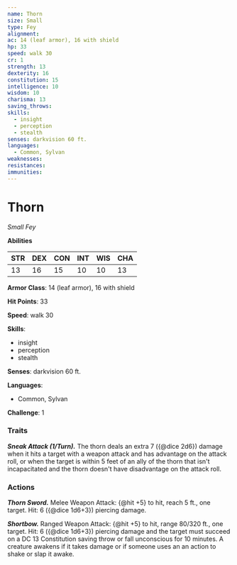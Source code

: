 ```yaml
---
name: Thorn
size: Small
type: Fey
alignment: 
ac: 14 (leaf armor), 16 with shield
hp: 33
speed: walk 30
cr: 1
strength: 13
dexterity: 16
constitution: 15
intelligence: 10
wisdom: 10
charisma: 13
saving_throws:
skills:
  - insight
  - perception
  - stealth
senses: darkvision 60 ft.
languages:
  - Common, Sylvan
weaknesses:
resistances:
immunities:
---
```


# Thorn

*Small Fey*

**Abilities**

| STR | DEX | CON | INT | WIS | CHA |
| --- | --- | --- | --- | --- | --- |
| 13 | 16 | 15 | 10 | 10 | 13 |

**Armor Class**: 14 (leaf armor), 16 with shield

**Hit Points**: 33

**Speed**: walk 30

**Skills**:
  - insight
  - perception
  - stealth

**Senses**: darkvision 60 ft.

**Languages**:
  - Common, Sylvan

**Challenge**: 1

### Traits
***Sneak Attack (1/Turn).*** The thorn deals an extra 7 ({@dice 2d6}) damage when it hits a target with a weapon attack and has advantage on the attack roll, or when the target is within 5 feet of an ally of the thorn that isn't incapacitated and the thorn doesn't have disadvantage on the attack roll.

### Actions
***Thorn Sword.*** Melee Weapon Attack: {@hit +5} to hit, reach 5 ft., one target. Hit: 6 ({@dice 1d6+3}) piercing damage.

***Shortbow.*** Ranged Weapon Attack: {@hit +5} to hit, range 80/320 ft., one target. Hit: 6 ({@dice 1d6+3}) piercing damage and the target must succeed on a DC 13 Constitution saving throw or fall unconscious for 10 minutes. A creature awakens if it takes damage or if someone uses an an action to shake or slap it awake.

